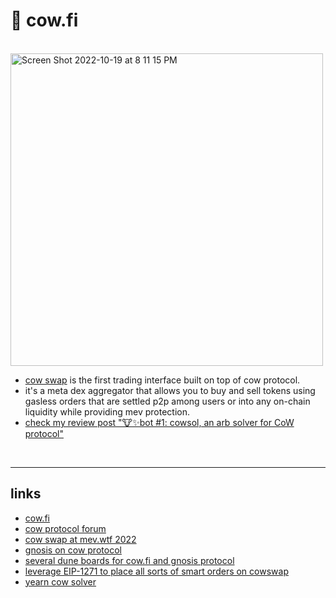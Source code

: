 
# 🍮 cow.fi

<br>

<img width="500" alt="Screen Shot 2022-10-19 at 8 11 15 PM" src="https://user-images.githubusercontent.com/1130416/196847611-7d8d677a-e26b-4884-969d-11a6d6d7cd88.png">


<br>

* [cow swap](https://swap.cow.fi/#/faq?chain=mainnet) is the first trading interface built on top of cow protocol.
* it's a meta dex aggregator that allows you to buy and sell tokens using gasless orders that are settled p2p among users or into any on-chain liquidity while providing mev protection.
* [check my review post "🐮✨bot #1: cowsol, an arb solver for CoW protocol"](https://mirror.xyz/mevwaifu.eth/s_RwnRgJvK_6fLYPyav7lFT3Zs4W4ZvYwp-AM9EbuhQ)


<br>

---

## links

* [cow.fi](https://cow.fi/)
* [cow protocol forum](https://forum.cow.fi/)
* [cow swap at mev.wtf 2022](https://docs.google.com/presentation/d/1vClubmyECHzYpT7-DzU6D45bc7iNpjF1NuiEblY-8ZQ/edit#slide=id.ge33f22559c_0_580)
* [gnosis on cow protocol](https://docs.google.com/presentation/d/1vClubmyECHzYpT7-DzU6D45bc7iNpjF1NuiEblY-8ZQ/edit#slide=id.ge33f22559c_0_580)
* [several dune boards for cow.fi and gnosis protocol](https://forum.cow.fi/t/cow-fi-analytics/369)
* [leverage EIP-1271 to place all sorts of smart orders on cowswap](https://www.youtube.com/watch?v=6zj0_E8JWPQ)
* [yearn cow solver](https://medium.com/iearn/yearn-cow-swap-371b6d7cf3b3)
